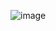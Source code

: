 ![image](https://github.com/Imran-555/LARAVE_CURD/assets/74055781/b6aa715e-42b0-4b97-8711-3dc168e26d12)

